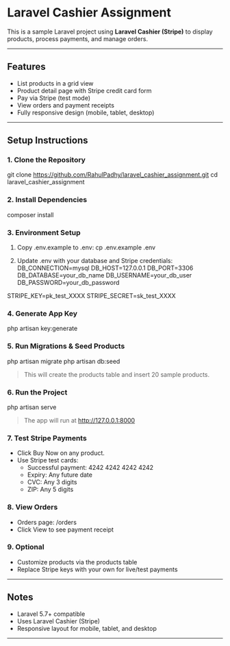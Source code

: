 
# Laravel Cashier Assignment

This is a sample Laravel project using **Laravel Cashier (Stripe)** to display products, process payments, and manage orders.

---

## Features

- List products in a grid view
- Product detail page with Stripe credit card form
- Pay via Stripe (test mode)
- View orders and payment receipts
- Fully responsive design (mobile, tablet, desktop)

---

## Setup Instructions

### 1. Clone the Repository
git clone https://github.com/RahulPadhy/laravel_cashier_assignment.git
cd laravel_cashier_assignment

### 2. Install Dependencies
composer install

### 3. Environment Setup
1. Copy .env.example to .env:
cp .env.example .env

2. Update .env with your database and Stripe credentials:
DB_CONNECTION=mysql
DB_HOST=127.0.0.1
DB_PORT=3306
DB_DATABASE=your_db_name
DB_USERNAME=your_db_user
DB_PASSWORD=your_db_password

STRIPE_KEY=pk_test_XXXX
STRIPE_SECRET=sk_test_XXXX

### 4. Generate App Key
php artisan key:generate

### 5. Run Migrations & Seed Products
php artisan migrate
php artisan db:seed
> This will create the products table and insert 20 sample products.

### 6. Run the Project
php artisan serve
> The app will run at http://127.0.0.1:8000

### 7. Test Stripe Payments
- Click Buy Now on any product.
- Use Stripe test cards:
  - Successful payment: 4242 4242 4242 4242
  - Expiry: Any future date
  - CVC: Any 3 digits
  - ZIP: Any 5 digits

### 8. View Orders
- Orders page: /orders
- Click View to see payment receipt

### 9. Optional
- Customize products via the products table
- Replace Stripe keys with your own for live/test payments

---

## Notes

- Laravel 5.7+ compatible
- Uses Laravel Cashier (Stripe)
- Responsive layout for mobile, tablet, and desktop

---

